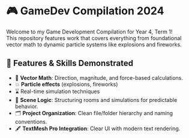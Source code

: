 # 🎮 GameDev Compilation 2024

Welcome to my Game Development Compilation for Year 4, Term 1!  
This repository features work that covers everything from foundational vector math to dynamic particle systems like explosions and fireworks.

## 🧠 Features & Skills Demonstrated

- 🔧 **Vector Math**: Direction, magnitude, and force-based calculations.
- 💥 **Particle effects** (explosions, fireworks)
- ⌛ Real-time simulation techniques
- 🧩 **Scene Logic**: Structuring rooms and simulations for predictable behavior.
- 🗂️ **Project Organization**: Clean file/folder hierarchy and naming conventions.
- 🖋️ **TextMesh Pro Integration**: Clear UI with modern text rendering.
